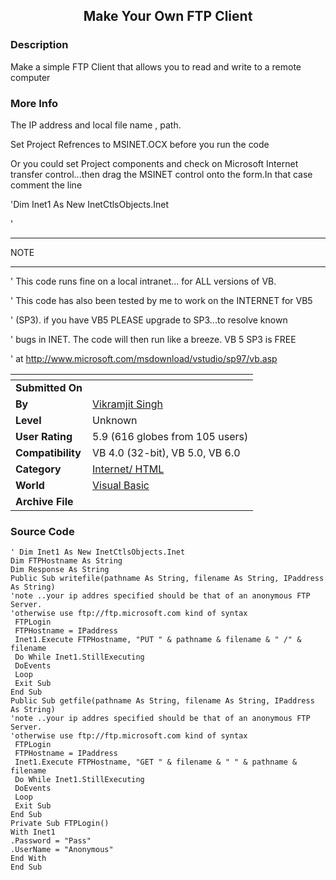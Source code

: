 ﻿<div align="center">

## Make Your Own FTP Client


</div>

### Description

Make a simple FTP Client that allows you to read and write to a remote computer
 
### More Info
 
The IP address and local file name , path.

Set Project Refrences to MSINET.OCX before you run the code

Or you could set Project components and check on Microsoft Internet transfer control...then drag the MSINET control onto the form.In that case comment the line

'Dim Inet1 As New InetCtlsObjects.Inet

'

----

NOTE

----

' This code runs fine on a local intranet... for ALL versions of VB.

' This code has also been tested by me to work on the INTERNET for VB5

' (SP3). if you have VB5 PLEASE upgrade to SP3...to resolve known

' bugs in INET. The code will then run like a breeze. VB 5 SP3 is FREE

' at http://www.microsoft.com/msdownload/vstudio/sp97/vb.asp


<span>             |<span>
---                |---
**Submitted On**   |
**By**             |[Vikramjit Singh](https://github.com/Planet-Source-Code/PSCIndex/blob/master/ByAuthor/vikramjit-singh.md)
**Level**          |Unknown
**User Rating**    |5.9 (616 globes from 105 users)
**Compatibility**  |VB 4\.0 \(32\-bit\), VB 5\.0, VB 6\.0
**Category**       |[Internet/ HTML](https://github.com/Planet-Source-Code/PSCIndex/blob/master/ByCategory/internet-html__1-34.md)
**World**          |[Visual Basic](https://github.com/Planet-Source-Code/PSCIndex/blob/master/ByWorld/visual-basic.md)
**Archive File**   |[](https://github.com/Planet-Source-Code/vikramjit-singh-make-your-own-ftp-client__1-1698/archive/master.zip)





### Source Code

```
' Dim Inet1 As New InetCtlsObjects.Inet
Dim FTPHostname As String
Dim Response As String
Public Sub writefile(pathname As String, filename As String, IPaddress As String)
'note ..your ip addres specified should be that of an anonymous FTP Server.
'otherwise use ftp://ftp.microsoft.com kind of syntax
 FTPLogin
 FTPHostname = IPaddress
 Inet1.Execute FTPHostname, "PUT " & pathname & filename & " /" & filename
 Do While Inet1.StillExecuting
 DoEvents
 Loop
 Exit Sub
End Sub
Public Sub getfile(pathname As String, filename As String, IPaddress As String)
'note ..your ip addres specified should be that of an anonymous FTP Server.
'otherwise use ftp://ftp.microsoft.com kind of syntax
 FTPLogin
 FTPHostname = IPaddress
 Inet1.Execute FTPHostname, "GET " & filename & " " & pathname & filename
 Do While Inet1.StillExecuting
 DoEvents
 Loop
 Exit Sub
End Sub
Private Sub FTPLogin()
With Inet1
.Password = "Pass"
.UserName = "Anonymous"
End With
End Sub
```

